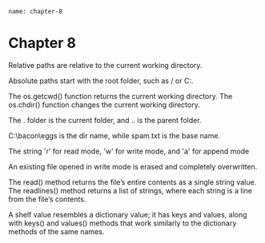 ```ngMeta
name: chapter-8
```
# Chapter 8
Relative paths are relative to the current working directory.

Absolute paths start with the root folder, such as / or C:\.

The os.getcwd() function returns the current working directory. The os.chdir() function changes the current working directory.

The . folder is the current folder, and .. is the parent folder.

C:\bacon\eggs is the dir name, while spam.txt is the base name.

The string 'r' for read mode, 'w' for write mode, and 'a' for append mode

An existing file opened in write mode is erased and completely overwritten.

The read() method returns the file’s entire contents as a single string value. The readlines() method returns a list of strings, where each string is a line from the file’s contents.

A shelf value resembles a dictionary value; it has keys and values, along with keys() and values() methods that work similarly to the dictionary methods of the same names.